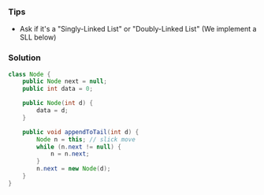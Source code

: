 ### Tips

- Ask if it's a "Singly-Linked List" or "Doubly-Linked List" (We implement a SLL below)

### Solution

```java
class Node {
    public Node next = null;
    public int data = 0;

    public Node(int d) {
        data = d;
    }

    public void appendToTail(int d) {
        Node n = this; // slick move
        while (n.next != null) {
            n = n.next;
        }
        n.next = new Node(d);
    }
}
```
